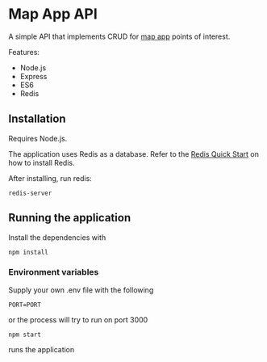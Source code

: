# Map App API

A simple API that implements CRUD for [map app](https://github.com/Jamb000h/map-app) points of interest.

Features:
- Node.js
- Express
- ES6
- Redis

## Installation

Requires Node.js.

The application uses Redis as a database. Refer to the [Redis Quick Start](https://redis.io/topics/quickstart) on how to install Redis.

After installing, run redis:

```
redis-server
```

## Running the application

Install the dependencies with

```
npm install
```

### Environment variables

Supply your own .env file with the following

```
PORT=PORT
```

or the process will try to run on port 3000

```
npm start
```

runs the application